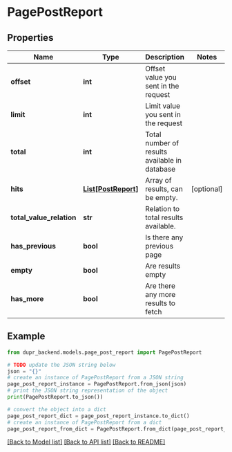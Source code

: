 # PagePostReport


## Properties

Name | Type | Description | Notes
------------ | ------------- | ------------- | -------------
**offset** | **int** | Offset value you sent in the request | 
**limit** | **int** | Limit value you sent in the request | 
**total** | **int** | Total number of results available in database | 
**hits** | [**List[PostReport]**](PostReport.md) | Array of results, can be empty. | [optional] 
**total_value_relation** | **str** | Relation to total results available. | 
**has_previous** | **bool** | Is there any previous page | 
**empty** | **bool** | Are results empty | 
**has_more** | **bool** | Are there any more results to fetch | 

## Example

```python
from dupr_backend.models.page_post_report import PagePostReport

# TODO update the JSON string below
json = "{}"
# create an instance of PagePostReport from a JSON string
page_post_report_instance = PagePostReport.from_json(json)
# print the JSON string representation of the object
print(PagePostReport.to_json())

# convert the object into a dict
page_post_report_dict = page_post_report_instance.to_dict()
# create an instance of PagePostReport from a dict
page_post_report_from_dict = PagePostReport.from_dict(page_post_report_dict)
```
[[Back to Model list]](../README.md#documentation-for-models) [[Back to API list]](../README.md#documentation-for-api-endpoints) [[Back to README]](../README.md)


